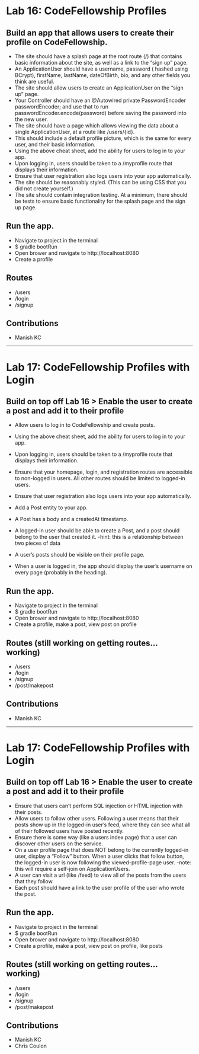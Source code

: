 # Lab 16: CodeFellowship Profiles

## Build an app that allows users to create their profile on CodeFellowship.

- The site should have a splash page at the root route (/) that contains basic information about the site, as well as a link to the “sign up” page.
- An ApplicationUser should have a username, password ( hashed using BCrypt), firstName, lastName, dateOfBirth, bio, and any other fields you think are useful.
- The site should allow users to create an ApplicationUser on the “sign up” page.
- Your Controller should have an @Autowired private PasswordEncoder passwordEncoder; and use that to run passwordEncoder.encode(password) before saving the password into the new user.
- The site should have a page which allows viewing the data about a single ApplicationUser, at a route like /users/{id}.
- This should include a default profile picture, which is the same for every user, and their basic information.
- Using the above cheat sheet, add the ability for users to log in to your app.
- Upon logging in, users should be taken to a /myprofile route that displays their information.
- Ensure that user registration also logs users into your app automatically.
- The site should be reasonably styled. (This can be using CSS that you did not create yourself.)
- The site should contain integration testing. At a minimum, there should be tests to ensure basic functionality for the splash page and the sign up page.

## Run the app.

- Navigate to project in the terminal
- $ gradle bootRun
- Open brower and navigate to http://localhost:8080
- Create a profile

## Routes
- /users
- /login
- /signup

## Contributions 
- Manish KC

-------------------------------------------------------

# Lab 17: CodeFellowship Profiles with Login

## Build on top off Lab 16 > Enable the user to create a post and add it to their profile

- Allow users to log in to CodeFellowship and create posts.

- Using the above cheat sheet, add the ability for users to log in to your app.
- Upon logging in, users should be taken to a /myprofile route that displays their information.
- Ensure that your homepage, login, and registration routes are accessible to non-logged in users. All other routes should be limited to logged-in users.
- Ensure that user registration also logs users into your app automatically.
- Add a Post entity to your app.
- A Post has a body and a createdAt timestamp.
- A logged-in user should be able to create a Post, and a post should belong to the user that created it.
    -hint: this is a relationship between two pieces of data
- A user’s posts should be visible on their profile page.
- When a user is logged in, the app should display the user’s username on every page (probably in the heading).

## Run the app.

- Navigate to project in the terminal
- $ gradle bootRun
- Open brower and navigate to http://localhost:8080
- Create a profile, make a post, view post on profile

## Routes (still working on getting routes... working)
- /users
- /login
- /signup
- /post/makepost

## Contributions 
- Manish KC

-------------------------------------------------------

# Lab 17: CodeFellowship Profiles with Login

## Build on top off Lab 16 > Enable the user to create a post and add it to their profile

- Ensure that users can’t perform SQL injection or HTML injection with their posts.
- Allow users to follow other users. Following a user means that their posts show up in the logged-in user’s feed, where they can see what all of their followed users have posted recently.
- Ensure there is some way (like a users index page) that a user can discover other users on the service.
- On a user profile page that does NOT belong to the currently logged-in user, display a “Follow” button. When a user clicks that follow button, the logged-in user is now following the viewed-profile-page user.
 -note: this will require a self-join on ApplicationUsers. 
- A user can visit a url (like /feed) to view all of the posts from the users that they follow.
- Each post should have a link to the user profile of the user who wrote the post.

## Run the app.

- Navigate to project in the terminal
- $ gradle bootRun
- Open brower and navigate to http://localhost:8080
- Create a profile, make a post, view post on profile, like posts

## Routes (still working on getting routes... working)
- /users
- /login
- /signup
- /post/makepost

## Contributions 
- Manish KC
- Chris Coulon

